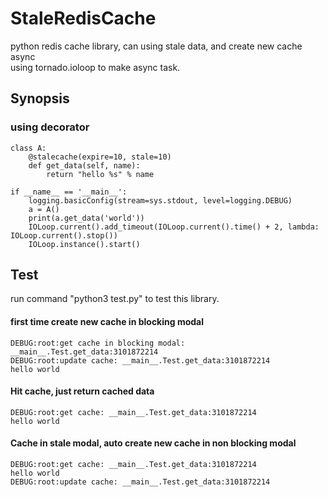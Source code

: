 # StaleRedisCache
python redis cache library, can using stale data, and create new cache async  
using tornado.ioloop to make async task.

## Synopsis

### using decorator

    class A:
        @stalecache(expire=10, stale=10)
        def get_data(self, name):
            return "hello %s" % name
    
    if __name__ == '__main__':
        logging.basicConfig(stream=sys.stdout, level=logging.DEBUG)
        a = A()
        print(a.get_data('world'))
        IOLoop.current().add_timeout(IOLoop.current().time() + 2, lambda: IOLoop.current().stop())
        IOLoop.instance().start()


## Test

run command "python3 test.py" to test this library.

#### first time create new cache in blocking modal


    DEBUG:root:get cache in blocking modal: __main__.Test.get_data:3101872214
    DEBUG:root:update cache: __main__.Test.get_data:3101872214
    hello world

#### Hit cache, just return cached data


    DEBUG:root:get cache: __main__.Test.get_data:3101872214
    hello world

#### Cache in stale modal, auto create new cache in non blocking modal


    DEBUG:root:get cache: __main__.Test.get_data:3101872214
    hello world
    DEBUG:root:update cache: __main__.Test.get_data:3101872214

